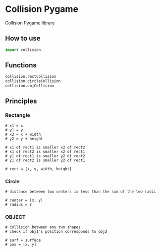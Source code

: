 # Collision Pygame

Collision Pygame library

## How to use

```py
import collision
```

## Functions

```py
collision.rectCollision
collision.circleCollision
collision.objCollision
```

## Principles

### Rectangle

```
# x1 = x
# y1 = y
# x2 = x + width
# y2 = y + height

# x1 of rect1 is smaller x2 of rect2
# x1 of rect2 is smaller x2 of rect1
# y1 of rect1 is smaller y2 of rect2
# y1 of rect2 is smaller y2 of rect1

# rect = [x, y, width, height]
```

### Circle

```
# distance between two centers is less than the sum of the two radii

# center = [x, y]
# radius = r
```

### OBJECT

```
# collision between any two shapes
# check if obj1's position corresponds to obj2

# surf = surface
# pos = [x, y]
```
